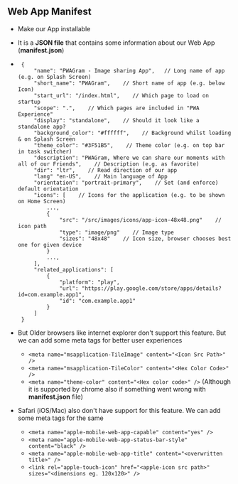 ## Web App Manifest

- Make our App installable
- It is a **JSON file** that contains some information about our Web App (**manifest.json**)
- ```
   {
       "name": "PWAGram - Image sharing App",   // Long name of app (e.g. on Splash Screen)
       "short_name": "PWAGram",    // Short name of app (e.g. below Icon)
       "start_url": "/index.html",    // Which page to load on startup
       "scope": ".",    // Which pages are included in "PWA Experience"
       "display": "standalone",    // Should it look like a standalone app?
       "background_color": "#ffffff",    // Background whilst loading & on Splash Screen
       "theme_color": "#3F51B5",    // Theme color (e.g. on top bar in task switcher)
       "description": "PWAGram, Where we can share our moments with all of our Friends",    // Description (e.g. as favorite)
       "dir": "ltr",    // Read direction of our app
       "lang" "en-US",    // Main language of App
       "orientation": "portrait-primary",    // Set (and enforce) default orientation
       "icons": [    // Icons for the application (e.g. to be shown on Home Screen)
           ...,
           {
               "src": "/src/images/icons/app-icon-48x48.png"    // icon path
               "type": "image/png"    // Image type
               "sizes": "48x48"    // Icon size, browser chooses best one for given device
           }
           ...,
       ],
       "related_applications": [
           {
               "platform": "play",
               "url": "https://play.google.com/store/apps/details?id=com.example.app1",
               "id": "com.example.app1"
           }
       ]
   }
  ```

- But Older browsers like internet explorer don't support this feature. But we can add some meta tags for better user experiences
  - `<meta name="msapplication-TileImage" content="<Icon Src Path>" />`
  - `<meta name="msapplication-TileColor" content="<Hex Color Code>" />`
  - `<meta name="theme-color" content="<Hex color code>" />` (Although it is supported by chrome also if something went wrong with **manifest.json** file)
- Safari (iOS/Mac) also don't have support for this feature. We can add some meta tags for the same
  - `<meta name="apple-mobile-web-app-capable" content="yes" />`
  - `<meta name="apple-mobile-web-app-status-bar-style" content="black" />`
  - `<meta name="apple-mobile-web-app-title" content="<overwritten title>" />`
  - `<link rel="apple-touch-icon" href="<apple-icon src path>" sizes="<dimensions eg. 120x120>" />`
